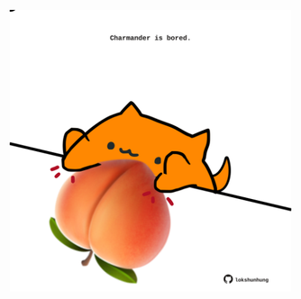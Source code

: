 <!-- built at 21/09/2023, 13:02:50 UTC -->
<p align="center">
  <img width="500" height="500" src="./ReadmeImage.svg">
</p>
